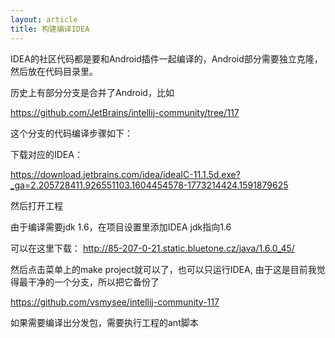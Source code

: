 ```yaml
---
layout: article
title: 构建编译IDEA
---
```


IDEA的社区代码都是要和Android插件一起编译的，Android部分需要独立克隆，然后放在代码目录里。

历史上有部分分支是合并了Android，比如

https://github.com/JetBrains/intellij-community/tree/117


这个分支的代码编译步骤如下：

下载对应的IDEA：

https://download.jetbrains.com/idea/ideaIC-11.1.5d.exe?_ga=2.205728411.926551103.1604454578-1773214424.1591879625


然后打开工程

由于编译需要jdk 1.6，在项目设置里添加IDEA jdk指向1.6 

可以在这里下载： http://85-207-0-21.static.bluetone.cz/java/1.6.0_45/


然后点击菜单上的make project就可以了，也可以只运行IDEA, 由于这是目前我觉得最干净的一个分支，所以把它备份了

https://github.com/vsmysee/intellij-community-117


如果需要编译出分发包，需要执行工程的ant脚本